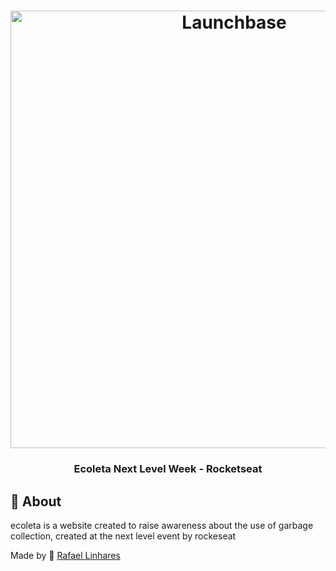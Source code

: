 <h1 align="center">
    <img alt="Launchbase" src="https://i.ytimg.com/vi/YjRimhsofn8/maxresdefault.jpg" width="700px" />
</h1>

<h3 align="center">
  Ecoleta Next Level Week - Rocketseat
</h3>

## :book: About

ecoleta is a website created to raise awareness about the use of garbage collection, created at the next level event by rockeseat







Made by :blue_heart: [Rafael Linhares](https://www.linkedin.com/in/rafael-linhares-js/)

